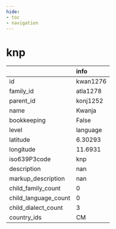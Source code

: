 ```yaml
---
hide:
- toc
- navigation
---
```

# knp
|                      | info     |
|:---------------------|:---------|
| id                   | kwan1276 |
| family_id            | atla1278 |
| parent_id            | konj1252 |
| name                 | Kwanja   |
| bookkeeping          | False    |
| level                | language |
| latitude             | 6.30293  |
| longitude            | 11.6931  |
| iso639P3code         | knp      |
| description          | nan      |
| markup_description   | nan      |
| child_family_count   | 0        |
| child_language_count | 0        |
| child_dialect_count  | 3        |
| country_ids          | CM       |